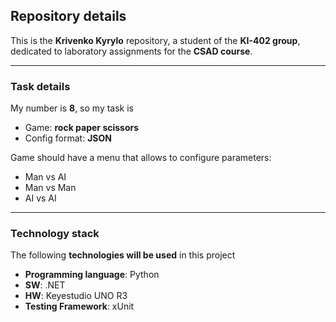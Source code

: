 Repository details
--- 
This is the **Krivenko Kyrylo** repository, a student of the **KI-402 group**, 
dedicated to laboratory assignments for the **CSAD course**. 

--- 
### Task details
My number is **8**, so my task is 
* Game: **rock paper scissors** 
* Config format: **JSON**

Game should have a menu that allows to configure parameters:
* Man vs AI 
* Man vs Man 
* AI vs AI 
--- 
### Technology stack
The following **technologies will be used** in this project 
* **Programming language**: Python 
* **SW**: .NET 
* **HW**: Keyestudio UNO R3 
* **Testing Framework**: xUnit
